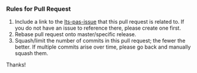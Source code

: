 ### Rules for Pull Request
1. Include a link to the [lts-pas-issue](https://github.com/pivotal-cf/lts-pas-issues) that this pull request is related to. If you do not have an issue to reference there, please create one first.
1. Rebase pull request onto master/specific release.
1. Squash/limit the number of commits in this pull request; the fewer the better. If multiple commits arise over time, please go back and manually squash them.

Thanks!

